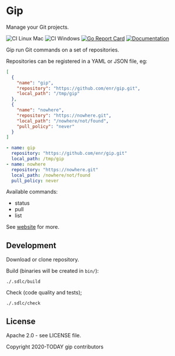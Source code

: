 # Gip

Manage your Git projects.

![CI Linux Mac](https://github.com/enr/gip/workflows/CI%20Linux%20Mac/badge.svg)
![CI Windows](https://github.com/enr/gip/workflows/CI%20Windows/badge.svg)
[![Go Report Card](https://goreportcard.com/badge/github.com/enr/gip)](https://goreportcard.com/report/github.com/enr/gip)
[![Documentation](https://img.shields.io/badge/Website-Documentation-orange)](https://enr.github.io/gip/)

Gip run Git commands on a set of repositories.

Repositories can be registered in a YAML or JSON file, eg:

```json
[
  {
    "name": "gip",
    "repository": "https://github.com/enr/gip.git",
    "local_path": "/tmp/gip"
  },
  {
    "name": "nowhere",
    "repository": "https://nowhere.git",
    "local_path": "/nowhere/not/found",
    "pull_policy": "never"
  }
]
```

```yaml
- name: gip
  repository: "https://github.com/enr/gip.git"
  local_path: /tmp/gip
- name: nowhere
  repository: "https://nowhere.git"
  local_path: /nowhere/not/found
  pull_policy: never
```

Available commands:

- status
- pull
- list

See [website](https://enr.github.io/gip/) for more.

## Development

Download or clone repository.

Build (binaries will be created in `bin/`):

```
./.sdlc/build
```

Check (code quality and tests);

```
./.sdlc/check
```

## License

Apache 2.0 - see LICENSE file.

Copyright 2020-TODAY gip contributors
